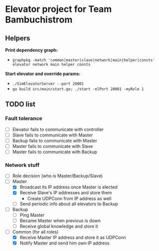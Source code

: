 # Elevator project for Team Bambuchistrom

## Helpers
**Print dependency graph:**
- `graphpkg -match 'common|master|slave|network|main|helper|consts'  elevator network main helper consts`

**Start elevator and override params:**
- `./SimElevatorServer --port 20001`
- `go build src/main/start.go; ./start -elPort 20001 -myRole 1`


## TODO list
### Fault tolerance 
- [ ] Elevator fails to communicate with controller
- [ ] Slave fails to communicate with Master
- [ ] Backup fails to communicate with Master
- [ ] Master fails to communicate with Slave
- [ ] Master fails to communicate with Backup

### Network stuff
- [ ] Role decision (who is Master/Backup/Slave)
- [ ] Master
  - [x] Broadcast its IP address once Master is elected
  - [x] Receive Slave's IP addresses and store them
    - Create UDPConn from IP address as well
  - [ ] Send periodic info about all elevators to Backup
- [ ] Backup
  - [ ] Ping Master 
  - [ ] Became Master when previous is down
  - [ ] Receive global knowledge and store it
- [ ] Common (for all roles)
  - [x] Receive Master IP address and store it as UDPConn
  - [x] Notify Master and send him own IP address
